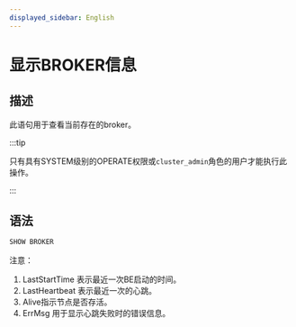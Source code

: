 ```yaml
---
displayed_sidebar: English
---
```


# 显示BROKER信息

## 描述

此语句用于查看当前存在的broker。

:::tip

只有具有SYSTEM级别的OPERATE权限或`cluster_admin`角色的用户才能执行此操作。

:::

## 语法

```sql
SHOW BROKER
```

注意：

1. LastStartTime 表示最近一次BE启动的时间。
2. LastHeartbeat 表示最近一次的心跳。
3. Alive指示节点是否存活。
4. ErrMsg 用于显示心跳失败时的错误信息。